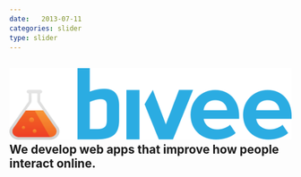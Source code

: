```yaml
---
date:   2013-07-11
categories: slider
type: slider
---
```

<div class="sl-slide" data-orientation="horizontal" data-slice1-rotation="3" data-slice2-rotation="3" data-slice1-scale="2" data-slice2-scale="1">
	<div class="sl-slide-inner">
		<div class="bg-img bg-img-3"></div>
		<h2>
		  <div class="logo desktop"><img class="svg" src="/assets/images/logo.svg" /></div>
		  We develop web apps that improve how people interact online.</h2>
		<blockquote><p></p></blockquote>
	</div>
</div>